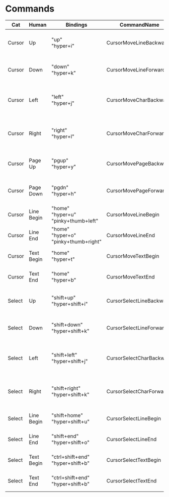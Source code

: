 # Commands

|Cat|Human|Bindings|CommandName|JetbrainsName|SublimeTextName|
|---|---|---|---|---|---|
|Cursor|Up|"up"<br />"hyper+i"|CursorMoveLineBackward|Up|move_to", "args": {"by": "lines", "forward": false, "extend": false}|
|Cursor|Down|"down"<br />"hyper+k"|CursorMoveLineForward|Down|move_to", "args": {"by": "lines", "forward": true, "extend": false}|
|Cursor|Left|"left"<br />"hyper+j"|CursorMoveCharBackward|Left|move_to", "args": {"by": "characters", "forward": false, "extend": false}|
|Cursor|Right|"right"<br />"hyper+l"|CursorMoveCharForward|Right|move_to", "args": {"by": "characters", "forward": true, "extend": false}|
|Cursor|Page Up|"pgup"<br />"hyper+y"|CursorMovePageBackward|Page Up|move_to", "args": {"by": "pages", "forward": false, "extend": false}|
|Cursor|Page Down|"pgdn"<br />"hyper+h"|CursorMovePageForward|Page Down|move_to", "args": {"by": "pages", "forward": true, "extend": false}|
|Cursor|Line Begin|"home"<br />"hyper+u"<br />"pinky+thumb+left"|CursorMoveLineBegin|Move Caret to Line Start|move_to", "args": {"to": "bol", "extend": false}|
|Cursor|Line End|"home"<br />"hyper+o"<br />"pinky+thumb+right"|CursorMoveLineEnd|Move Caret to Line End|move_to", "args": {"to": "eol", "extend": false}|
|Cursor|Text Begin|"home"<br />"hyper+t"|CursorMoveTextBegin|Move Caret to Text Start|move_to", "args": {"to": "bof", "extend": false}|
|Cursor|Text End|"home"<br />"hyper+b"|CursorMoveTextEnd|Move Caret to Text End|move_to", "args": {"to": "eof", "extend": false}|
|Select|Up|"shift+up"<br />"hyper+shift+i"|CursorSelectLineBackward|Up with Selection|move_to", "args": {"by": "lines", "forward": false, "extend": true}|
|Select|Down|"shift+down"<br />"hyper+shift+k"|CursorSelectLineForward|Down with Selection|move_to", "args": {"by": "lines", "forward": true, "extend": true}|
|Select|Left|"shift+left"<br />"hyper+shift+j"|CursorSelectCharBackward|Left with Selection|move_to", "args": {"by": "characters", "forward": false, "extend": true}|
|Select|Right|"shift+right"<br />"hyper+shift+k"|CursorSelectCharForward|Right with Selection|move_to", "args": {"by": "characters", "forward": true, "extend": true}|
|Select|Line Begin|"shift+home"<br />"hyper+shift+u"|CursorSelectLineBegin|Move Caret to Line Start with Selection|move_to", "args": {"to": "bol", "extend": true}|
|Select|Line End|"shift+end"<br />"hyper+shift+o"|CursorSelectLineEnd|Move Caret to Line End with Selection|move_to", "args": {"to": "eol", "extend": true}|
|Select|Text Begin|"ctrl+shift+end"<br />"hyper+shift+b"|CursorSelectTextBegin|Move Caret to Text Begin with Selection|move_to", "args": {"to": "bof", "extend": true}|
|Select|Text End|"ctrl+shift+end"<br />"hyper+shift+b"|CursorSelectTextEnd|Move Caret to Text End with Selection|move_to", "args": {"to": "eof", "extend": true}|
